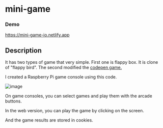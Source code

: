 # mini-game
### Demo
https://mini-game-io.netlify.app
## Description
It has two types of game that very simple.
First one is flappy box. It is clone of "flappy bird".
The second modified the [codepen game.](https://codepen.io/EduardoLopes/pen/vYWpLQ)

I created a Raspberry Pi game console using this code.

![image](https://github.com/user-attachments/assets/b0ff4f35-39a6-49b6-8b9c-6f893c6740bb)


On game consoles, you can select games and play them with the arcade buttons.

In the web version, you can play the game by clicking on the screen.

And the game results are stored in cookies.
